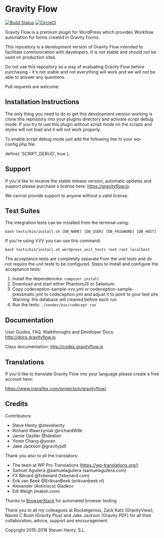 Gravity Flow
==============================

[![Build Status](https://travis-ci.org/gravityflow/gravityflow.svg?branch=master)](https://travis-ci.org/gravityflow/gravityflow)  [![CircleCI](https://circleci.com/gh/gravityflow/gravityflow.svg?style=svg)](https://circleci.com/gh/gravityflow/gravityflow)

Gravity Flow is a premium plugin for WordPress which provides Workflow automation for forms created in Gravity Forms.

This repository is a development version of Gravity Flow intended to facilitate communication with developers. It is not stable and should not be used on production sites.

Do not use this repository as a way of evaluating Gravity Flow before purchasing - it's not stable and not everything will work and we will not be able to answer any questions.

Pull requests are welcome.

## Installation Instructions
The only thing you need to do to get this development version working is clone this repository into your plugins directory and activate script debug mode. If you try to use this plugin without script mode on the scripts and styles will not load and it will not work properly.

To enable script debug mode just add the following line to your wp-config.php file:

define( 'SCRIPT_DEBUG', true );

## Support
If you'd like to receive the stable release version, automatic updates and support please purchase a license here: https://gravityflow.io. 

We cannot provide support to anyone without a valid license.

## Test Suites

The integration tests can be installed from the terminal using:

    bash tests/bin/install.sh [DB_NAME] [DB_USER] [DB_PASSWORD] [DB_HOST]


If you're using VVV you can use this command:

	bash tests/bin/install.sh wordpress_unit_tests root root localhost

The acceptance tests are completely separate from the unit tests and do not require the unit tests to be configured. Steps to install and configure the acceptance tests:
 
1. Install the dependencies: `composer install`
2. Download and start either PhantomJS or Selenium.
3. Copy codeception-sample-vvv.yml or codeception-sample-pressmatic.yml to codeception.yml and adjust it to point to your test site. Warning: the database will cleaned before each run.
4. Run the tests: `./vendor/bin/codecept run`


## Documentation
User Guides, FAQ, Walkthroughs and Developer Docs: http://docs.gravityflow.io

Class documentation: http://codex.gravityflow.io

## Translations
If you'd like to translate Gravity Flow into your language please create a free account here:

https://www.transifex.com/projects/p/gravityflow/

## Credits
Contributors:

* Steve Henty @stevehenty
* Richard Wawrzyniak @richardW8k
* Jamie Oastler @Idealien
* Yoren Chang @yoren
* Jake Jackson @gravitypdf

Thank you also to all the translators:

* The team at WP Pro Translations (https://wp-translations.org/)
* Samuel Aguilera @samuelaguilera (samuelaguilera.com)
* FX Bénard @fxbenard (fxbenard.com)
* Erik van Beek @ErikvanBeek (erikvanbeek.nl)
* Alexander (Anticisco) Gladkov
* Edi Weigh (makeii.com)

Thanks to [BrowserStack](https://www.browserstack.com) for automated browser testing

Thank you to all my colleagues at Rocketgenius, Zack Katz (GravityView), Naomi C Bush (Gravity Plus) and Jake Jackson (Gravity PDF) for all their collaboration, advice, support and encouragement.

Copyright 2015-2018 Steven Henty, S.L.
